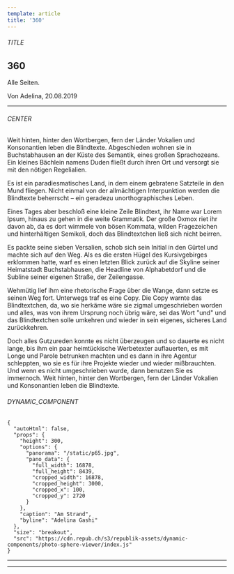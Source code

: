 ```yaml
---
template: article
title: '360'
---
```


<section><h6>TITLE</h6>

# 360

Alle Seiten.

Von Adelina, 20.08.2019

<hr /></section>

<section><h6>CENTER</h6>

Weit hinten, hinter den Wortbergen, fern der Länder Vokalien und Konsonantien leben die Blindtexte. Abgeschieden wohnen sie in Buchstabhausen an der Küste des Semantik, eines großen Sprachozeans. Ein kleines Bächlein namens Duden fließt durch ihren Ort und versorgt sie mit den nötigen Regelialien.

Es ist ein paradiesmatisches Land, in dem einem gebratene Satzteile in den Mund fliegen. Nicht einmal von der allmächtigen Interpunktion werden die Blindtexte beherrscht – ein geradezu unorthographisches Leben.

Eines Tages aber beschloß eine kleine Zeile Blindtext, ihr Name war Lorem Ipsum, hinaus zu gehen in die weite Grammatik. Der große Oxmox riet ihr davon ab, da es dort wimmele von bösen Kommata, wilden Fragezeichen und hinterhältigen Semikoli, doch das Blindtextchen ließ sich nicht beirren.

Es packte seine sieben Versalien, schob sich sein Initial in den Gürtel und machte sich auf den Weg. Als es die ersten Hügel des Kursivgebirges erklommen hatte, warf es einen letzten Blick zurück auf die Skyline seiner Heimatstadt Buchstabhausen, die Headline von Alphabetdorf und die Subline seiner eigenen Straße, der Zeilengasse.

Wehmütig lief ihm eine rhetorische Frage über die Wange, dann setzte es seinen Weg fort. Unterwegs traf es eine Copy. Die Copy warnte das Blindtextchen, da, wo sie herkäme wäre sie zigmal umgeschrieben worden und alles, was von ihrem Ursprung noch übrig wäre, sei das Wort "und" und das Blindtextchen solle umkehren und wieder in sein eigenes, sicheres Land zurückkehren.

Doch alles Gutzureden konnte es nicht überzeugen und so dauerte es nicht lange, bis ihm ein paar heimtückische Werbetexter auflauerten, es mit Longe und Parole betrunken machten und es dann in ihre Agentur schleppten, wo sie es für ihre Projekte wieder und wieder mißbrauchten. Und wenn es nicht umgeschrieben wurde, dann benutzen Sie es immernoch. Weit hinten, hinter den Wortbergen, fern der Länder Vokalien und Konsonantien leben die Blindtexte.

<section><h6>DYNAMIC_COMPONENT</h6>

```
{
  "autoHtml": false,
  "props": {
    "height": 300,
    "options": {
      "panorama": "/static/p65.jpg",
      "pano_data": {
        "full_width": 16878,
        "full_height": 8439,
        "cropped_width": 16878,
        "cropped_height": 3000,
        "cropped_x": 100,
        "cropped_y": 2720
      }
    },
    "caption": "Am Strand",
    "byline": "Adelina Gashi"
  },
  "size": "breakout",
  "src": "https://cdn.repub.ch/s3/republik-assets/dynamic-components/photo-sphere-viewer/index.js"
}
```

<hr /></section>

<hr /></section>
